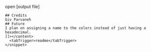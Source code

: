 <snippet>
  <content><![CDATA[
# Palette
Gets an image and file name and returns and html file with the image's color palette. I modified Giv Parvaneh's roygbiv code to work in python 3+.
## Installation
Use pip to install the modules on the requirements module
## Usage
```
python3 palette_html.py [insert image file] [insert output file]

open [output file]
```
## Credits
Giv Parvaneh
## Future
I plan on assigning a name to the colors instead of just having a hexadecimal.
]]></content>
  <tabTrigger>readme</tabTrigger>
</snippet>
